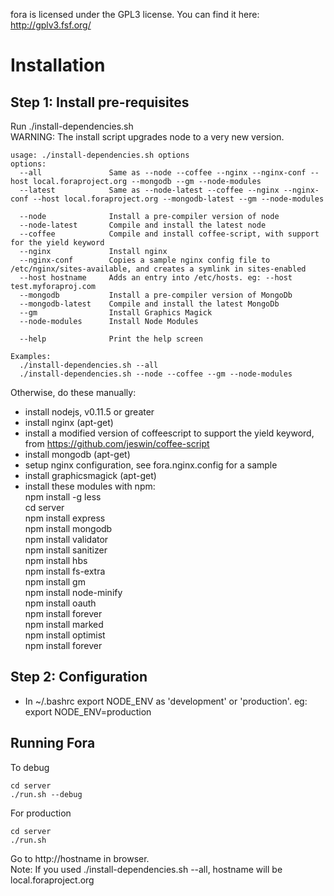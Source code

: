 fora is licensed under the GPL3 license.
You can find it here: http://gplv3.fsf.org/


Installation
============

Step 1: Install pre-requisites
------------------------------
Run ./install-dependencies.sh  
WARNING: The install script upgrades node to a very new version.

```
usage: ./install-dependencies.sh options
options:
  --all               Same as --node --coffee --nginx --nginx-conf --host local.foraproject.org --mongodb --gm --node-modules
  --latest            Same as --node-latest --coffee --nginx --nginx-conf --host local.foraproject.org --mongodb-latest --gm --node-modules

  --node              Install a pre-compiler version of node
  --node-latest       Compile and install the latest node
  --coffee            Compile and install coffee-script, with support for the yield keyword
  --nginx             Install nginx
  --nginx-conf        Copies a sample nginx config file to /etc/nginx/sites-available, and creates a symlink in sites-enabled
  --host hostname     Adds an entry into /etc/hosts. eg: --host test.myforaproj.com
  --mongodb           Install a pre-compiler version of MongoDb
  --mongodb-latest    Compile and install the latest MongoDb  
  --gm                Install Graphics Magick
  --node-modules      Install Node Modules

  --help              Print the help screen

Examples:
  ./install-dependencies.sh --all
  ./install-dependencies.sh --node --coffee --gm --node-modules
```

Otherwise, do these manually:
- install nodejs, v0.11.5 or greater
- install nginx (apt-get)
- install a modified version of coffeescript to support the yield keyword, from https://github.com/jeswin/coffee-script
- install mongodb (apt-get)
- setup nginx configuration, see fora.nginx.config for a sample
- install graphicsmagick (apt-get)
- install these modules with npm:  
    npm install -g less     
    cd server  
    npm install express  
    npm install mongodb  
    npm install validator  
    npm install sanitizer  
    npm install hbs  
    npm install fs-extra  
    npm install gm  
    npm install node-minify  
    npm install oauth  
    npm install forever  
    npm install marked  
    npm install optimist  
    npm install forever  


Step 2: Configuration
---------------------
- In ~/.bashrc export NODE_ENV as 'development' or 'production'. eg: export NODE_ENV=production


Running Fora
------------
To debug
```
cd server
./run.sh --debug
```

For production
```
cd server
./run.sh
```

Go to http://hostname in browser.  
Note: If you used ./install-dependencies.sh --all, hostname will be local.foraproject.org

